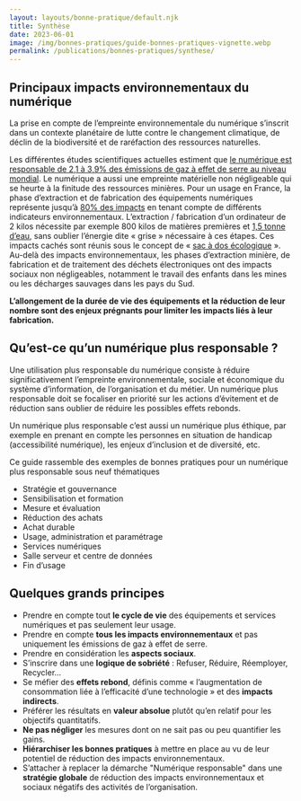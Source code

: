 ```yaml
---
layout: layouts/bonne-pratique/default.njk
title: Synthèse
date: 2023-06-01
image: /img/bonnes-pratiques/guide-bonnes-pratiques-vignette.webp
permalink: /publications/bonnes-pratiques/synthese/
---
```


## Principaux impacts environnementaux du numérique

La prise en compte de l’empreinte environnementale du numérique s’inscrit dans un contexte planétaire de lutte contre le changement climatique, de déclin de la biodiversité et de raréfaction des ressources naturelles.

Les différentes études scientifiques actuelles estiment que [le numérique est responsable de 2,1 à 3,9% des émissions de gaz à effet de serre au niveau mondial](https://www.sciencedirect.com/science/article/pii/S2666389921001884). Le numérique a aussi une empreinte matérielle non négligeable qui se heurte à la finitude des ressources minières. Pour un usage en France, la phase d’extraction et de fabrication des équipements numériques représente jusqu’à [80% des impacts](https://www.greenit.fr/impacts-environnementaux-du-numerique-en-france/) en tenant compte de différents indicateurs environnementaux. L’extraction / fabrication d’un ordinateur de 2 kilos nécessite par exemple 800 kilos de matières premières et [1,5 tonne d’eau](https://presse.ademe.fr/2017/06/etre-ecolo-meme-au-bureau-ecolobureau.html), sans oublier l’énergie dite « grise » nécessaire à ces étapes. Ces impacts cachés sont réunis sous le concept de « [sac à dos écologique](https://www.ekopedia.fr/wiki/Sac_%C3%A0_dos_%C3%A9cologique) ». Au-delà des impacts environnementaux, les phases d’extraction minière, de fabrication et de traitement des déchets électroniques ont des impacts sociaux non négligeables, notamment le travail des enfants dans les mines ou les décharges sauvages dans les pays du Sud.

<div class="fr-highlight">

**L’allongement de la durée de vie des équipements et la réduction de leur nombre sont des enjeux prégnants pour limiter les impacts liés à leur fabrication.**

</div>

## Qu’est-ce qu’un numérique plus responsable ?

Une utilisation plus responsable du numérique consiste à réduire significativement l’empreinte environnementale, sociale et économique du système d’information, de l’organisation et du métier. Un numérique plus responsable doit se focaliser en priorité sur les actions d’évitement et de réduction sans oublier de réduire les possibles effets rebonds.

Un numérique plus responsable c’est aussi un numérique plus éthique, par exemple en prenant en compte les personnes en situation de handicap (accessibilité numérique), les enjeux d’inclusion et de diversité, etc.

Ce guide rassemble des exemples de bonnes pratiques pour un numérique plus responsable sous neuf thématiques

* Stratégie et gouvernance
* Sensibilisation et formation
* Mesure et évaluation
* Réduction des achats
* Achat durable
* Usage, administration et paramétrage
* Services numériques
* Salle serveur et centre de données
* Fin d’usage

## Quelques grands principes

* Prendre en compte tout **le cycle de vie** des équipements et services numériques et pas seulement leur usage.
* Prendre en compte **tous les impacts environnementaux** et pas uniquement les émissions de gaz à effet de serre.
* Prendre en considération les **aspects sociaux**.
* S’inscrire dans une **logique de sobriété** : Refuser, Réduire, Réemployer, Recycler…
* Se méfier des **effets rebond**, définis comme « l’augmentation de consommation liée à l’efficacité d’une technologie » et des **impacts indirects**.
* Préférer les résultats en **valeur absolue** plutôt qu’en relatif pour les objectifs quantitatifs.
* **Ne pas négliger** les mesures dont on ne sait pas ou peu quantifier les gains.
* **Hiérarchiser les bonnes pratiques** à mettre en place au vu de leur potentiel de réduction des impacts environnementaux.
* S’attacher à replacer la démarche "Numérique responsable" dans une **stratégie globale** de réduction des impacts environnementaux et sociaux négatifs des activités de l’organisation.
